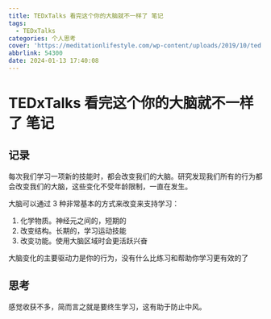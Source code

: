 ```yaml
---
title: TEDxTalks 看完这个你的大脑就不一样了 笔记
tags:
  - TEDxTalks
categories: 个人思考
cover: 'https://meditationlifestyle.com/wp-content/uploads/2019/10/ted.jpg'
abbrlink: 54300
date: 2024-01-13 17:40:08
---
```


# TEDxTalks 看完这个你的大脑就不一样了 笔记

## 记录

每次我们学习一项新的技能时，都会改变我们的大脑。研究发现我们所有的行为都会改变我们的大脑，这些变化不受年龄限制，一直在发生。

大脑可以通过 3 种非常基本的方式来改变来支持学习：

1. 化学物质。神经元之间的，短期的
2. 改变结构。长期的，学习运动技能
3. 改变功能。使用大脑区域时会更活跃兴奋

大脑变化的主要驱动力是你的行为，没有什么比练习和帮助你学习更有效的了

## 思考

感觉收获不多，简而言之就是要终生学习，这有助于防止中风。
